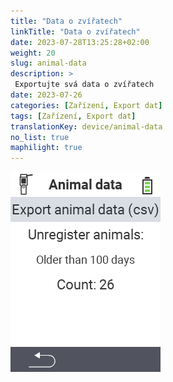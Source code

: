 ```yaml
---
title: "Data o zvířatech"
linkTitle: "Data o zvířatech"
date: 2023-07-28T13:25:28+02:00
weight: 20
slug: animal-data
description: >
 Exportujte svá data o zvířatech
date: 2023-07-26
categories: [Zařízení, Export dat]
tags: [Zařízení, Export dat]
translationKey: device/animal-data
no_list: true
maphilight: true
---
```

<img src="animal-data.png" alt="VitalControl Správa dat" title="Správa dat" usemap="#workmap" class="maphilight" />

<map name="workmap">
  <area shape="rect" coords="2,40,238,80" alt="Export dat o zvířatech (csv)" title="Exportujte svá data o zvířatech&#10;Kliknutí myší: otevřít dokumentaci" href="/cs/docs/data-export/usb-drive/">

  <area shape="rect" coords="2,80,238,200" alt="Odregistrovat zvířata" title="Určete věk, od kterého by měla být zvířata odregistrována&#10;Kliknutí myší: otevřít dokumentaci" href="/cs/docs/device/data-management/animal-data/unregister-animal/">

  <area shape="rect" coords="2,282,120,319" alt="Zpět" title="Veškeré informace a pokyny k exportu dat o zvířatech naleznete zde&#10;Kliknutí myší: otevřít dokumentaci" href="/cs/docs/device/data-management/">
</map>
